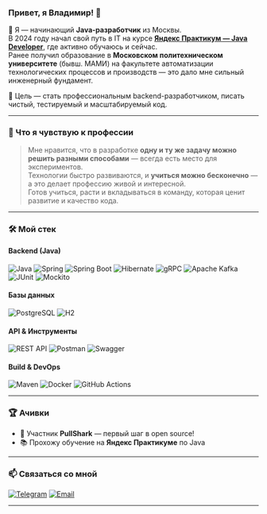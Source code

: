 ### Привет, я Владимир! 👋

🌱 Я — начинающий **Java-разработчик** из Москвы.  
В 2024 году начал свой путь в IT на курсе **[Яндекс Практикум — Java Developer](https://praktikum.yandex.ru/)**, где активно обучаюсь и сейчас.  
Ранее получил образование в **Московском политехническом университете** (бывш. МАМИ) на факультете автоматизации технологических процессов и производств — это дало мне сильный инженерный фундамент.

🚀 Цель — стать профессиональным backend-разработчиком, писать чистый, тестируемый и масштабируемый код.

---

### 💬 Что я чувствую к профессии

> Мне нравится, что в разработке **одну и ту же задачу можно решить разными способами** — всегда есть место для экспериментов.  
Технологии быстро развиваются, и **учиться можно бесконечно** — а это делает профессию живой и интересной.  
> Готов учиться, расти и вкладываться в команду, которая ценит развитие и качество кода.

---

### 🛠️ Мой стек

#### Backend (Java)
![Java](https://img.shields.io/badge/-Java-ED8B00?logo=java&logoColor=white)
![Spring](https://img.shields.io/badge/-Spring-6DB33F?logo=spring&logoColor=white)
![Spring Boot](https://img.shields.io/badge/-Spring%20Boot-6DB33F?logo=spring&logoColor=white)
![Hibernate](https://img.shields.io/badge/-Hibernate-59B3C2?logo=hibernate&logoColor=white)
![gRPC](https://img.shields.io/badge/-gRPC-4285F4?logo=grpc&logoColor=white)
![Apache Kafka](https://img.shields.io/badge/-Apache%20Kafka-000?logo=apachekafka&logoColor=white)
![JUnit](https://img.shields.io/badge/-JUnit-E42341?logo=junit&logoColor=white)
![Mockito](https://img.shields.io/badge/-Mockito-C91D2F?logo=mockito&logoColor=white)

#### Базы данных
![PostgreSQL](https://img.shields.io/badge/-PostgreSQL-316192?logo=postgresql&logoColor=white)
![H2](https://img.shields.io/badge/-H2-1F618D?logo=h2&logoColor=white)

#### API & Инструменты
![REST API](https://img.shields.io/badge/-REST%20API-000000?logo=fastapi&logoColor=white)
![Postman](https://img.shields.io/badge/-Postman-FF6C37?logo=postman&logoColor=white)
![Swagger](https://img.shields.io/badge/-Swagger-85EA2D?logo=swagger&logoColor=black)

#### Build & DevOps
![Maven](https://img.shields.io/badge/-Maven-C71A36?logo=apache-maven&logoColor=white)
![Docker](https://img.shields.io/badge/-Docker-2496ED?logo=docker&logoColor=white)
![GitHub Actions](https://img.shields.io/badge/-GitHub%20Actions-2088FF?logo=github-actions&logoColor=white)

---

### 🏆 Ачивки

- 🦈 Участник **PullShark** — первый шаг в open source!
- 📚 Прохожу обучение на **Яндекс Практикуме** по Java

---

### 📫 Связаться со мной

[![Telegram](https://img.shields.io/badge/-Telegram-26A5E4?logo=telegram&logoColor=white)](https://t.me/Vockoff90)
[![Email](https://img.shields.io/badge/-Email-C23921?logo=gmail&logoColor=white)](mailto:Volckoff90@yandex.ru)

---

